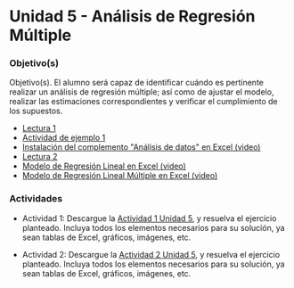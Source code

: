 # Unidad 5 - Análisis de Regresión Múltiple

### Objetivo(s)
Objetivo(s). El alumno será capaz de identificar cuándo es pertinente realizar un análisis de regresión múltiple; así como de ajustar el modelo, realizar las estimaciones correspondientes y verificar el cumplimiento de los supuestos.


- [Lectura 1](Lectura1Unidad5.pdf)
- [Actividad de ejemplo 1](ActividaddeEjemplo1Unidad5.pdf)
- [Instalación del complemento "Análisis de datos" en Excel (video)](instalar_complemento_Excel.mp4)
- [Lectura 2](Lectura2Unidad5.pdf)
- [Modelo de Regresión Lineal en Excel (video)](Regresion_en_excel.mp4)
- [Modelo de Regresión Lineal Múltiple en Excel (video)](Regresion_Lineal_Multiple_en_EXCEL.mp4)

### Actividades

- Actividad 1: Descargue la [Actividad 1 Unidad 5](Actividad1Unidad5.pdf), y resuelva el ejercicio planteado. Incluya todos los elementos necesarios para su solución, ya sean tablas de Excel, gráficos, imágenes, etc. 

- Actividad 2: Descargue la [Actividad 2 Unidad 5](Actividad2Unidad5.pdf), y resuelva el ejercicio planteado. Incluya todos los elementos necesarios para su solución, ya sean tablas de Excel, gráficos, imágenes, etc.
